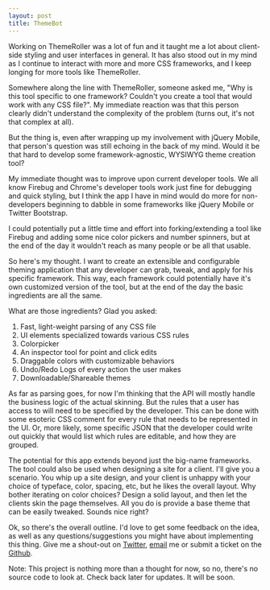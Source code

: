 ```yaml
---
layout: post
title: ThemeBot
---
```


Working on ThemeRoller was a lot of fun and it taught me a lot about client-side styling and user interfaces in general.
It has also stood out in my mind as I continue to interact with more and more CSS frameworks, and I keep longing for more
tools like ThemeRoller.

Somewhere along the line with ThemeRoller, someone asked me, "Why is this tool specific to one framework?
Couldn't you create a tool that would work with any CSS file?". My immediate reaction was that this
person clearly didn't understand the complexity of the problem (turns out, it's not that complex at all).

But the thing is, even after wrapping up my involvement with jQuery Mobile, that person's question was still echoing in
the back of my mind. Would it be that hard to develop some framework-agnostic, WYSIWYG theme creation tool?

My immediate thought was to improve upon current developer tools. We all know Firebug and Chrome's developer tools work 
just fine for debugging and quick styling, but I think the app I have in mind would do more for non-developers
beginning to dabble in some frameworks like jQuery Mobile or Twitter Bootstrap.

I could potentially put a little time and effort into forking/extending a tool like Firebug and adding some nice color
pickers and number spinners, but at the end of the day it wouldn't reach as many people or be all that usable.

So here's my thought. I want to create an extensible and configurable theming application that any developer can
grab, tweak, and apply for his specific framework. This way, each framework could potentially have it's own
customized version of the tool, but at the end of the day the basic ingredients are all the same.

What are those ingredients? Glad you asked:

1. Fast, light-weight parsing of any CSS file
2. UI elements specialized towards various CSS rules
3. Colorpicker
4. An inspector tool for point and click edits
5. Draggable colors with customizable behaviors
6. Undo/Redo Logs of every action the user makes
7. Downloadable/Shareable themes

As far as parsing goes, for now I'm thinking that the API will mostly handle the business logic of the actual skinning.
But the rules that a user has access to will need to be specified by the developer. This can be done with some esoteric CSS
comment for every rule that needs to be represented in the UI. Or, more likely, some specific JSON that the developer could write
out quickly that would list which rules are editable, and how they are grouped.

The potential for this app extends beyond just the big-name frameworks. The tool could also be used when designing a site
for a client. I'll give you a scenario. You whip up a site design, and your client is unhappy with your choice of typeface,
color, spacing, etc, but he likes the overall layout. Why bother iterating on color choices? Design a solid layout, and then let
the clients skin the page themselves. All you do is provide a base theme that can be easily tweaked. Sounds nice right? 

Ok, so there's the overall outline. I'd love to get some feedback on the idea, as well as any questions/suggestions you
might have about implementing this thing. Give me a shout-out on
[Twitter](http://twitter.com/tybenz),
[email](mailto:tabenziger@gmail.com) me or submit a ticket on the [Github](https://github.com/themebot/themebot).

Note: This project is nothing more than a thought for now, so no, there's no source code to look at. Check back later for
updates. It will be soon.
